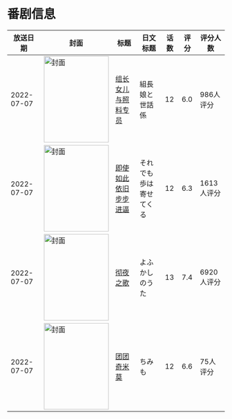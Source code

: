 # 番剧信息

|放送日期|封面|标题|日文标题|话数|评分|评分人数|
|---|---|---|---|---|---|---|
|2022-07-07|<img src="https://lain.bgm.tv/pic/cover/c/2d/d8/348538_VNKOY.jpg" alt="封面" style="width:150px;height:200px;object-fit:cover;">|[组长女儿与照料专员](https://bangumi.tv/subject/348538)|組長娘と世話係|12|6.0|986人评分|
|2022-07-07|<img src="https://lain.bgm.tv/pic/cover/c/ba/d1/324728_qq0OM.jpg" alt="封面" style="width:150px;height:200px;object-fit:cover;">|[即使如此依旧步步进逼](https://bangumi.tv/subject/324728)|それでも歩は寄せてくる|12|6.3|1613人评分|
|2022-07-07|<img src="https://lain.bgm.tv/pic/cover/c/dd/cd/356774_zOW55.jpg" alt="封面" style="width:150px;height:200px;object-fit:cover;">|[彻夜之歌](https://bangumi.tv/subject/356774)|よふかしのうた|13|7.4|6920人评分|
|2022-07-07|<img src="https://lain.bgm.tv/pic/cover/c/8b/2b/375977_7lBDZ.jpg" alt="封面" style="width:150px;height:200px;object-fit:cover;">|[团团奇米莫](https://bangumi.tv/subject/375977)|ちみも|12|6.6|75人评分|

